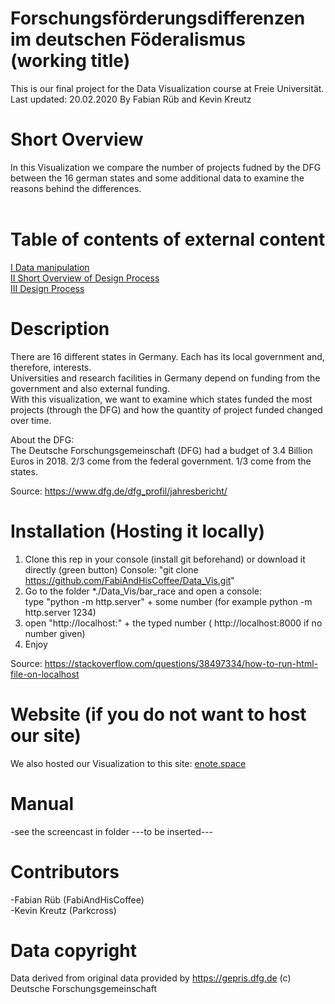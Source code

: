 # Forschungsförderungsdifferenzen im deutschen Föderalismus (working title)
This is our final project for the Data Visualization course at Freie Universität.  
Last updated: 20.02.2020
By Fabian Rüb and Kevin Kreutz

# Short Overview
In this Visualization we compare the number of projects fudned by the DFG between the 16 german states and some additional data to examine the reasons behind the differences.  
<br/>

# Table of contents of external content
[I Data manipulation](https://github.com/FabiAndHisCoffee/Data_Vis/wiki/Data-(sources-and-modifications))  
[II Short Overview of Design Process](http://enote.space/project_team/summary.html)  
[III Design Process](https://github.com/FabiAndHisCoffee/Data_Vis/wiki/Design-process)

# Description
There are 16 different states in Germany. Each has its local government and, therefore, interests.  
Universities and research facilities in Germany depend on funding from the government and also external funding.  
With this visualization, we want to examine which states funded the most projects (through the DFG) and how the quantity of project funded changed over time.  

About the DFG:   
The Deutsche Forschungsgemeinschaft (DFG) had a budget of 3.4 Billion Euros in 2018. 
2/3 come from the federal government.
1/3 come from the states.

Source:
https://www.dfg.de/dfg_profil/jahresbericht/



# Installation (Hosting it locally)
1. Clone this rep in your console (install git beforehand) or download it directly (green button)
Console: "git clone https://github.com/FabiAndHisCoffee/Data_Vis.git"
2. Go to the folder *./Data_Vis/bar_race and open a console:   
type "python -m http.server" + some number (for example python -m http.server 1234)
3. open "http://localhost:" + the typed number ( http://localhost:8000 if no number given)
4. Enjoy

Source: https://stackoverflow.com/questions/38497334/how-to-run-html-file-on-localhost  

# Website (if you do not want to host our site)
We also hosted our Visualization to this site: [enote.space](http://enote.space/bar_race/index.html)    


# Manual
-see the screencast in folder ---to be inserted---

# Contributors
-Fabian Rüb (FabiAndHisCoffee)  
-Kevin Kreutz (Parkcross)

# Data copyright
Data derived from original data provided by https://gepris.dfg.de (c) Deutsche Forschungsgemeinschaft
